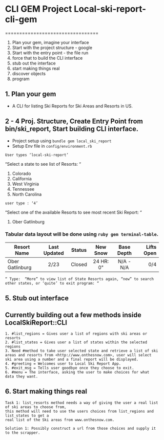 # CLI GEM Project	Local-ski-report-cli-gem
=================================

1. Plan your gem, imagine your interface
2. Start with the project structure - google
3. Start with the entry point - the file run
4. force that to build the CLI interface
5. stub out the interface
6. start making things real
7. discover objects
8. program


## 1. Plan your gem
- A CLI for listing Ski Reports for Ski Areas and Resorts in US.


## 2 - 4 Proj. Structure, Create Entry Point from bin/ski_report, Start building CLI interface.

- Project setup using ```bundle gem local_ski_report``` 
- Setup Env file in ```config/environment.rb```
 
```
User types ‘local-ski-report’
```

“Select a state to see list of Resorts: “
1. Colorado
2. California
3. West Virginia 
4. Tennessee
5. North Carolina

```
user type : ‘4’
```

“Select one of the available Resorts to see most recent Ski Report: “
1. Ober Gatlinburg

### Tabular data layout will be done using ```ruby gem terminal-table```.

| Resort Name     | Last Updated | Status    | New Snow  | Base Depth | Lifts Open |
| --------------- | :----------: |:---------:| :--------:| :--------: | ---------: |
| Ober Gatlinburg | 2/23         | Closed    | 24 HR: 0" | N/A - N/A  | 0/4        |

```
“ Type:  “More” to view list of State Resorts again, “new” to search other states, or ‘quite’ to exit program: “
```

## 5. Stub out interface

## Currently building out a few methods inside LocalSkiReport::CLI 
    1. #list_regions = Gives user a list of regions with ski areas or resorts
    2. #list_states = Gives user a list of states within the selected regions
    3. Need #method to take user selected state and retrieve a list of ski areas and resorts from <http://www.onthesnow.com>, user will select ski area using a number and a final report will be displayed.
    4. #greeting = Welcomes user to Local Ski Report App.
    5. #exit_msg = Tells user goodbye once they choose to exit.
    6. #menu = The interface, asking the user to make choices for what data they want.
    
## 6. Start making things real
    
    Task 1: list_resorts method needs a way of giving the user a real list of ski areas to choose from, 
    this method will need to use the users choices from list_regions and list_states to get a
    real list of the Ski areas from www.onthesnow.com.
    
    Solution 1: Possibly construct a url from those choices and supply it to the scrapper.
    
    